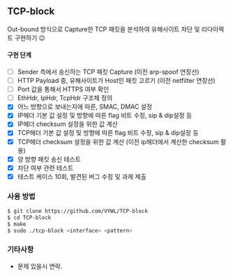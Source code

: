 ## TCP-block

Out-bound 방식으로 Capture한 TCP 패킷을 분석하여 유해사이트 차단 및 리다이렉트 구현하기 😉

#### 구현 단계

-   [ ] Sender 측에서 송신하는 TCP 패킷 Capture (이전 arp-spoof 연장선)
-   [ ] HTTP Payload 중, 유해사이트가 Host인 패킷 고르기 (이전 netfilter 연장선)
-   [ ] Port 값을 통해서 HTTPS 여부 확인
-   [ ] EthHdr, IpHdr, TcpHdr 구조체 정의
-   [x] 어느 방향으로 보내는지에 따른, SMAC, DMAC 설정
-   [x] IP헤더 기본 값 설정 및 방향에 따른 flag 비트 수정, sip & dip설정 등
-   [x] IP헤더 checksum 설정을 위한 값 계산
-   [x] TCP헤더 기본 값 설정 및 방향에 따른 flag 비트 수정, sip & dip설정 등
-   [x] TCP헤더 checksum 설정을 위한 값 계산 (이전 ip헤더에서 계산한 checksum 활용)
-   [x] 양 방향 패킷 송신 테스트
-   [x] 차단 여부 관련 테스트
-   [x] 테스트 케이스 10회, 발견된 버그 수정 및 과제 제출

### 사용 방법

```sh
$ git clone https://github.com/VYWL/TCP-block
$ cd TCP-block
$ make
$ sudo ./tcp-block <interface> <pattern>
```

### 기타사항

-   문제 있을시 연락.
